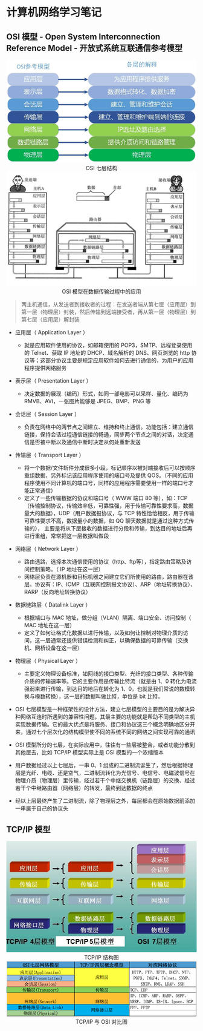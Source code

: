# 计算机网络学习笔记

## OSI 模型 - Open System Interconnection Reference Model - 开放式系统互联通信参考模型

<div align=center>
<img src="./images/OSI.jpg"/><br/>OSI 七层结构
</div>

<div align=center>
<img src="./images/数据传输过程.jpg"/><br/>OSI 模型在数据传输过程中的应用
</div>

> 两主机通信，从发送者到接收者的过程：在发送者端从第七层（应用层）到第一层（物理层）封装，然后传输到远端接受者，再从第一层（物理层）到第七层（应用层）解封装

* 应用层（ Application Layer ）
  * 就是应用软件使用的协议，如邮箱使用的 POP3，SMTP、远程登录使用的 Telnet、获取 IP 地址的 DHCP、域名解析的 DNS、网页浏览的 http 协议等；这部分协议主要是规定应用软件如何去进行通信的，为用户的应用程序提供网络服务
* 表示层（ Presentation Layer ）
  * 决定数据的展现（编码）形式，如同一部电影可以采样、量化、编码为 RMVB、AVI，一张图片能够是 JPEG、BMP、PNG 等
* 会话层（ Session Layer ）
  * 负责在网络中的两节点之间建立、维持和终止通信。功能包括：建立通信链接，保持会话过程通信链接的畅通，同步两个节点之间的对话，决定通信是否被中断以及通信中断时决定从何处重新发送
* 传输层（ Transport Layer ）
  * 将一个数据/文件斩件分成很多小段，标记顺序以被对端接收后可以按顺序重组数据，另外标记该应用程序使用的端口号及提供 QOS。（不同的应用程序使用不同计算机的端口号，同样的应用程序需要使用一样的端口号才能正常通信）
  * 定义了一些传输数据的协议和端口号（ WWW 端口 80 等），如：TCP（传输控制协议，传输效率低，可靠性强，用于传输可靠性要求高，数据量大的数据），UDP（用户数据报协议，与 TCP 特性恰恰相反，用于传输可靠性要求不高，数据量小的数据，如 QQ 聊天数据就是通过这种方式传输的）， 主要是将从下层接收的数据进行分段和传输，到达目的地址后再进行重组，常常把这一层数据叫做段
* 网络层（ Network Layer ）
  * 路由选路，选择本次通信使用的协议（http、ftp等），指定路由策略及访问控制策略。（ IP 地址在这一层）
  * 网络层负责在源机器和目标机器之间建立它们所使用的路由，路由器在该层。协议有：IP、ICMP（互联网控制报文协议）、ARP（地址转换协议）、RARP（反向地址转换协议）
* 数据链路层（ Datalink Layer ）
  * 根据端口与 MAC 地址，做分组（VLAN）隔离、端口安全、访问控制（ MAC 地址在这一层）
  * 定义了如何让格式化数据以进行传输，以及如何让控制对物理介质的访问，这一层通常还提供错误检测和纠正，以确保数据的可靠传输（交换机、网桥设备在这一层）
* 物理层（ Physical Layer ）
  * 主要定义物理设备标准，如网线的接口类型、光纤的接口类型、各种传输介质的传输速率等。它的主要作用是传输比特流（就是由 1、0 转化为电流强弱来进行传输，到达目的地后在转化为 1、0，也就是我们常说的数模转换与模数转换），这一层的数据叫做比特，单位是 bit 比特。

* OSI 七层模型是一种框架性的设计方法，建立七层模型的主要目的是为解决异种网络互连时所遇到的兼容性问题，其最主要的功能就是帮助不同类型的主机实现数据传输。它的最大优点是将服务、接口和协议这三个概念明确地区分开来，通过七个层次化的结构模型使不同的系统不同的网络之间实现可靠的通讯
* OSI 模型所分的七层，在实际应用中，往往有一些层被整合，或者功能分散到其他层去，比如 TCP/IP 模型实际上是 OSI 模型的一个浓缩版本
* 用户数据经过以上七层后，一串 0、1 组成的二进制流诞生了，然后根据物理层是光纤、电缆、还是空气，二进制流转化为光信号、电信号、电磁波信号在物理介质（物理层）里传输，经过若干个中继交换机（链路层）的交换、经过若干个中继路由器（网络层）的转发，最终到达数据的终点
* 经以上层最终产生了二进制流，除了物理层之外，每层都会在原始数据前添加一串属于自己的协议头

## TCP/IP 模型

<div align=center>
<img src="./images/ositcpip.jpeg"/><br/>TCP/IP 结构图
</div>

<div align=center>
<img src="./images/ositcpip对比.png"/><br/>TCP/IP 与 OSI 对比图
</div>


